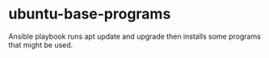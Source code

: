 # ubuntu-base-programs
Ansible playbook runs apt update and upgrade then installs some programs that might be used. <br>
